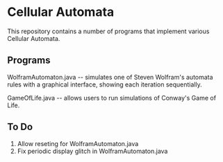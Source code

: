 # Cellular Automata
This repository contains a number of programs that implement various Cellular
Automata.

## Programs
WolframAutomaton.java -- simulates one of Steven Wolfram's automata rules with
a graphical interface, showing each iteration sequentially.

GameOfLife.java -- allows users to run simulations of Conway's Game of Life.

## To Do
1. Allow reseting for WolframAutomaton.java
2. Fix periodic display glitch in WolframAutomaton.java
